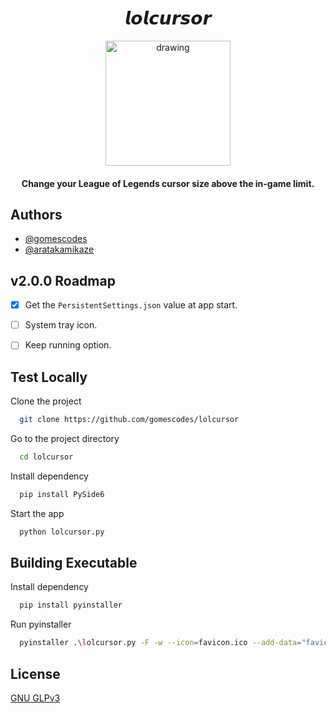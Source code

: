 <div align="center">
  <h1>𝙡𝙤𝙡𝙘𝙪𝙧𝙨𝙤𝙧</h1>
  <img src="https://raw.githubusercontent.com/gomescodes/lolcursor/main/favicon.ico" alt="drawing" width="200" />
  <br/>
  <h4>
    Change your League of Legends cursor size above the in-game limit.
  </h4>
</div>

## Authors

- [@gomescodes](https://www.github.com/gomescodes)
- [@aratakamikaze](https://www.github.com/aratakamikaze)

## v2.0.0 Roadmap

- [x] Get the `PersistentSettings.json` value at app start.

- [ ] System tray icon.

- [ ] Keep running option.

## Test Locally

Clone the project

```bash
  git clone https://github.com/gomescodes/lolcursor
```

Go to the project directory

```bash
  cd lolcursor
```

Install dependency

```bash
  pip install PySide6
```

Start the app

```bash
  python lolcursor.py
```

## Building Executable

Install dependency

```bash
  pip install pyinstaller
```

Run pyinstaller

```bash
  pyinstaller .\lolcursor.py -F -w --icon=favicon.ico --add-data="favicon.ico;."
```

## License

[GNU GLPv3](https://choosealicense.com/licenses/gpl-3.0/)
